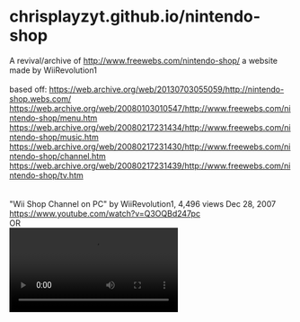 # chrisplayzyt.github.io/nintendo-shop
A revival/archive of http://www.freewebs.com/nintendo-shop/ a website made by WiiRevolution1<br>
<br>
based off: 
https://web.archive.org/web/20130703055059/http://nintendo-shop.webs.com/
<br>
https://web.archive.org/web/20080103010547/http://www.freewebs.com/nintendo-shop/menu.htm
<br>
https://web.archive.org/web/20080217231434/http://www.freewebs.com/nintendo-shop/music.htm
<br>
https://web.archive.org/web/20080217231430/http://www.freewebs.com/nintendo-shop/channel.htm
<br>
https://web.archive.org/web/20080217231439/http://www.freewebs.com/nintendo-shop/tv.htm
<br>
<br><br>
"Wii Shop Channel on PC" by WiiRevolution1, 4,496 views  Dec 28, 2007
<br>
https://www.youtube.com/watch?v=Q3OQBd247pc
<BR>OR<BR>
<video src="https://github.com/user-attachments/assets/5f832083-1b3b-4d0d-8eb2-977b447b8825" controls="">
